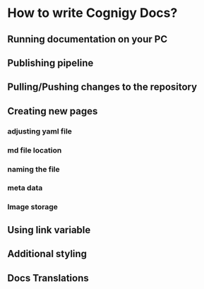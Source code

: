 # How to write Cognigy Docs?

## Running documentation on your PC

## Publishing pipeline

## Pulling/Pushing changes to the repository

## Creating new pages
 ### adjusting yaml file
 ### md file location
 ### naming the file
 ### meta data
 ### 

### Image storage

## Using link variable

## Additional styling 

## Docs Translations